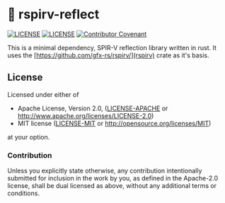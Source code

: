# 🌋 rspirv-reflect

[![LICENSE](https://img.shields.io/badge/license-MIT-blue.svg)](LICENSE-MIT)
[![LICENSE](https://img.shields.io/badge/license-apache-blue.svg)](LICENSE-APACHE)
[![Contributor Covenant](https://img.shields.io/badge/contributor%20covenant-v1.4%20adopted-ff69b4.svg)](../CODE_OF_CONDUCT.md)

This is a minimal dependency, SPIR-V reflection library written in rust. It uses the [https://github.com/gfx-rs/rspirv/](rspirv) crate as it's basis.


## License

Licensed under either of

* Apache License, Version 2.0, ([LICENSE-APACHE](../LICENSE-APACHE) or http://www.apache.org/licenses/LICENSE-2.0)
* MIT license ([LICENSE-MIT](../LICENSE-MIT) or http://opensource.org/licenses/MIT)

at your option.

### Contribution

Unless you explicitly state otherwise, any contribution intentionally
submitted for inclusion in the work by you, as defined in the Apache-2.0
license, shall be dual licensed as above, without any additional terms or
conditions.
